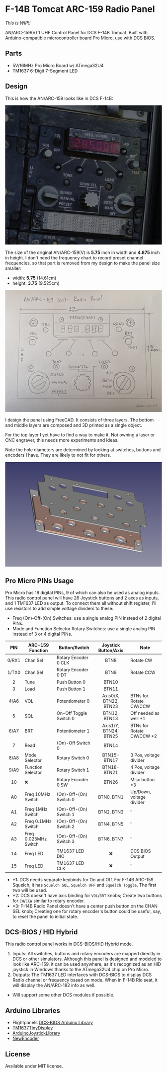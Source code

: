 # F-14B Tomcat ARC-159 Radio Panel

*This is WIP!!*

AN/ARC-159(V) 1 UHF Control Panel for DCS F-14B Tomcat. Built with Arduino-compatible microcontroller board Pro Micro, use with [DCS BIOS](https://github.com/dcs-bios/dcs-bios).

## Parts

* 5V/16MHz Pro Micro Board w/ ATmega32U4
* TM1637 6-Digit 7-Segment LED

## Design

This is how the AN/ARC-159 looks like in DCS F-14B:

![arc-159 in DCS](assets/arc-159.jpg)

The size of the original AN/ARC-159(V) is **5.75** inch in width and **4.875** inch in height. I don't need the frequency chart to record preset channel frequencies, so that part is removed from my design to make the panel size smaller:

* width: **5.75** (14.61cm)
* height: **3.75** (9.525cm)

![Panel Design](assets/design.png)

I design the panel using FreeCAD. It consists of three layers. The bottom and middle layers are composed and 3D printed as a single object.

For the top layer I yet have to find a way to make it. Not owning a laser or CNC engraver, this needs more experiments and ideas.

Note the hole diameters are determined by looking at switches, buttons and encoders I have. They are likely to not fit for others.

![Panel CAD](assets/cad.png)

## Pro Micro PINs Usage

Pro Micro has 18 digital PINs, 9 of which can also be used as analog inputs. This radio control panel will have 26 Joystick buttons and 2 axes as inputs, and 1 TM1637 LED as output. To connect them all without shift register, I'll use resistors to add simple voltage dividers to these:

* Freq (On)-Off-(On) Switches: use a single analog PIN instead of 2 digital PINs.
* Mode and Function Selector Rotary Switches: use a single analog PIN instead of 3 or 4 digital PINs.

|  PIN  | ARC-159 Function     | Button/Switch          |  Joystick Button/Axis | Note                      |
|:-----:|----------------------|------------------------|:---------------------:|---------------------------|
| 0/RX1 | Chan Sel             | Rotary Encoder 0 CLK   |          BTN8         | Rotate CW                 |
| 1/TX0 | Chan Sel             | Rotary Encoder 0 DT    |          BTN9         | Rotate CCW                |
|   2   | Tune                 | Push Button 0          |         BTN10         |                           |
|   3   | Load                 | Push Button 1          |         BTN11         |                           |
|  4/A6 | VOL                  | Potentiometer 0        | Axis0/X, BTN22, BTN23 | BTNs for Rotate CW/CCW    |
|   5   | SQL                  | On-Off Toggle Switch 0 |      BTN12, BTN13     | Off needed as well *1     |
|  6/A7 | BRT                  | Potentiometer 1        | Axis1/Y, BTN24, BTN25 | BTNs for Rotate CW/CCW *2 |
|   7   | Read                 | (On)-Off Switch 0      |         BTN14         |                           |
|  8/A8 | Mode Selector        | Rotary Switch 0        |      BTN15-BTN17      | 3 Pos, voltage divider    |
|  9/A9 | Function Selector    | Rotary Switch 1        |      BTN18-BTN21      | 4 Pos, voltage divider    |
|   10  | ❌                   | Rotary Encoder 0 SW    |         BTN26         | Misc button *3            |
|   A0  | Freq 10MHz Switch    | (On)-Off-(On) Switch 0 |       BTN0, BTN1      | Up/Down, voltage divider  |
|   A1  | Freq 1MHz Switch     | (On)-Off-(On) Switch 1 |       BTN2, BTN3      | ″                         |
|   A2  | Freq 0.1MHz Switch   | (On)-Off-(On) Switch 2 |       BTN4, BTN5      | ″                         |
|   A3  | Freq 0.025MHz Switch | (On)-Off-(On) Switch 3 |       BTN6, BTN7      | ″                         |
|   14  | Freq LED             | TM1637 LED DIO         |           ❌          | DCS BIOS Output           |
|   15  | Freq LED             | TM1637 LED CLK         |           ❌          | ″                         |

* *1: DCS needs separate keybinds for On and Off. For F-14B ARC-159 Squelch, it has `Squelch SQL`, `Squelch OFF` and `Squelch Toggle`. The first two will be used.
* *2: DCS doesn't have axis binding for `VOL`/`BRT` knobs; Create two buttons for `CW`/`CCW` similar to rotary encoder.
* *3: F-14B Radio Panel doesn't have a center push button on the CHAN SEL knob; Creating one for rotary encoder's button could be useful, say, to reset the panel to initial state.

## DCS-BIOS / HID Hybrid

This radio control panel works in DCS-BIOS/HID Hybrid mode.

1. Inputs: All switches, buttons and rotary encoders are mapped directly in DCS or other simulators. Although this panel is designed and modeled to look like ARC-159,
it can be used anywhere, as it's recognized as an HID joystick in Windows thanks to the ATmega32U4 chip on Pro Micro.
1. Outputs: The TM1637 LED interfaces with DCS-BIOS to display DCS Radio channel or frequency based on mode. When in F-14B Rio seat, it will display the AN/ARC-182 info as well.
  * Will support some other DCS modules if possible.

## Arduino Libraries

* Flightpanels [DCS-BIOS Arduino Library](https://github.com/DCSFlightpanels/dcs-bios-arduino-library)
* [TM1637TinyDisplay](https://github.com/jasonacox/TM1637TinyDisplay)
* [ArduinoJoystickLibrary](https://github.com/MHeironimus/ArduinoJoystickLibrary)
* [NewEncoder](https://github.com/gfvalvo/NewEncoder)

## License

Available under MIT license.
